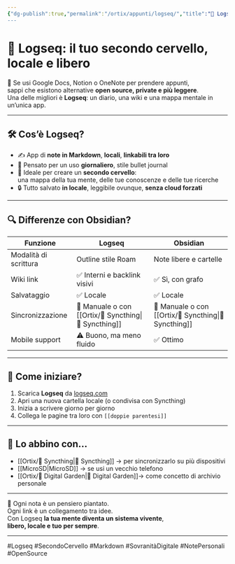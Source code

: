 ```yaml
---
{"dg-publish":true,"permalink":"/ortix/appunti/logseq/","title":"🧠 Logseq: il tuo secondo cervello, locale e libero","tags":["Logseq","Note","Markdown","SovranitàDigitale","SecondoCervello","Offline","Obsidian"]}
---
```



# 🧠 Logseq: il tuo secondo cervello, locale e libero

📓 Se usi Google Docs, Notion o OneNote per prendere appunti,  
sappi che esistono alternative **open source, private e più leggere**.  
Una delle migliori è **Logseq**: un diario, una wiki e una mappa mentale in un’unica app.

---

## 🛠️ Cos’è Logseq?

- ✍️ App di **note in Markdown**, **locali**, **linkabili tra loro**
- 📅 Pensato per un uso **giornaliero**, stile bullet journal
- 🧠 Ideale per creare un **secondo cervello**:  
  una mappa della tua mente, delle tue conoscenze e delle tue ricerche
- 🔒 Tutto salvato **in locale**, leggibile ovunque, **senza cloud forzati**

---

## 🔍 Differenze con Obsidian?

| Funzione              | Logseq                            | Obsidian                          |
| --------------------- | --------------------------------- | --------------------------------- |
| Modalità di scrittura | Outline stile Roam                | Note libere e cartelle            |
| Wiki link             | ✅ Interni e backlink visivi       | ✅ Sì, con grafo                   |
| Salvataggio           | ✅ Locale                          | ✅ Locale                          |
| Sincronizzazione      | 🔁 Manuale o con [[Ortix/🔄 Syncthing\|🔄 Syncthing]] | 🔁 Manuale o con [[Ortix/🔄 Syncthing\|🔄 Syncthing]] |
| Mobile support        | ⚠️ Buono, ma meno fluido          | ✅ Ottimo                          |

---

## 📲 Come iniziare?

1. Scarica **Logseq** da [logseq.com](https://logseq.com)
2. Apri una nuova cartella locale (o condivisa con Syncthing)
3. Inizia a scrivere giorno per giorno
4. Collega le pagine tra loro con `[[doppie parentesi]]`

---

## 🔗 Lo abbino con…

- [[Ortix/🔄 Syncthing\|🔄 Syncthing]] → per sincronizzarlo su più dispositivi  
- [[MicroSD\|MicroSD]] → se usi un vecchio telefono  
- [[Ortix/🌱 Digital Garden\|🌱 Digital Garden]]→ come concetto di archivio personale

---

🧠 Ogni nota è un pensiero piantato.  
Ogni link è un collegamento tra idee.  
Con Logseq **la tua mente diventa un sistema vivente**,  
**libero, locale e tuo per sempre**.

---

#Logseq #SecondoCervello #Markdown #SovranitàDigitale #NotePersonali #OpenSource